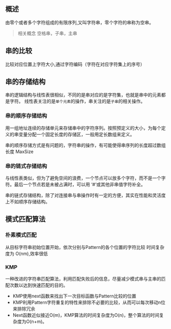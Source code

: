 ## 概述

由零个或者多个字符组成的有限序列,又叫字符串，零个字符的串称为空串。

>  相关概念
空格串，子串，主串

## 串的比较

比较对应位置上字符大小,通过字符编码（字符在对应字符集上的序号）

## 串的存储结构

串的逻辑结构与线性表很相似，不同的是串对应的是字符集，也就是串中的元素都是字符。
线性表关注的是`单个元素`的操作，串关注的是`子串`的相关操作。

### 串的顺序存储结构

用一组地址连续的存储单元来存储串中的字符序列。按照预定义的大小，为每个定义的串变量分配一个固定长度的存储区，一般用定长数组来定义。

串的顺序存储方式是有问题的，字符串的操作，有可能使得串序列的长度超过数组长度 MaxSize

### 串的链式存储结构

与线性表类似，但为了避免空间的浪费，一个节点可以放多个字符，而不是一个字符。最后一个节点若是未被占满时，可以用 ‘#’或其他非串值字符补全。

串的链式存储结构，除了对连接串与串操作时有一定的方便，其实在性能和灵活度上不如顺序存储结构。

## 模式匹配算法

### 朴素模式匹配

从目标字符串初始位置开始，依次分别与Pattern的各个位置的字符比较
时间复杂度为 O(nm),效率很低

### KMP

一种改进的字符串匹配算法，利用匹配失败后的信息，尽量减少模式串与主串的匹配次数以达到快速匹配的目的。

-  KMP使用next函数来找出下一次目标函数与Pattern比较的位置
-  KMP利用Pattern字符重复的特性来排除不必要的比较，从而可以每次移动n位来排除冗余
-  Next函数近似接近O(m)，KMP算法的时间复杂度为O(n)，整个算法的时间复杂度为O(n+m)。

